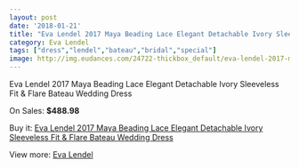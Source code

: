 ```yaml
---
layout: post
date: '2018-01-21'
title: "Eva Lendel 2017 Maya Beading Lace Elegant Detachable Ivory Sleeveless Fit & Flare Bateau Wedding Dress"
category: Eva Lendel
tags: ["dress","lendel","bateau","bridal","special"]
image: http://img.eudances.com/24722-thickbox_default/eva-lendel-2017-maya-beading-lace-elegant-detachable-ivory-sleeveless-fit-flare-bateau-wedding-dress.jpg
---
```

Eva Lendel 2017 Maya Beading Lace Elegant Detachable Ivory Sleeveless Fit & Flare Bateau Wedding Dress

On Sales: **$488.98**
<a href="https://www.eudances.com/en/eva-lendel/8213-eva-lendel-2017-maya-beading-lace-elegant-detachable-ivory-sleeveless-fit-flare-bateau-wedding-dress.html"><amp-img layout="responsive" width="600" height="600" src="//img.eudances.com/24722-thickbox_default/eva-lendel-2017-maya-beading-lace-elegant-detachable-ivory-sleeveless-fit-flare-bateau-wedding-dress.jpg" alt="Eva Lendel 2017 Maya Beading Lace Elegant Detachable Ivory Sleeveless Fit & Flare Bateau Wedding Dress 0" /></a>
<a href="https://www.eudances.com/en/eva-lendel/8213-eva-lendel-2017-maya-beading-lace-elegant-detachable-ivory-sleeveless-fit-flare-bateau-wedding-dress.html"><amp-img layout="responsive" width="600" height="600" src="//img.eudances.com/24728-thickbox_default/eva-lendel-2017-maya-beading-lace-elegant-detachable-ivory-sleeveless-fit-flare-bateau-wedding-dress.jpg" alt="Eva Lendel 2017 Maya Beading Lace Elegant Detachable Ivory Sleeveless Fit & Flare Bateau Wedding Dress 1" /></a>
<a href="https://www.eudances.com/en/eva-lendel/8213-eva-lendel-2017-maya-beading-lace-elegant-detachable-ivory-sleeveless-fit-flare-bateau-wedding-dress.html"><amp-img layout="responsive" width="600" height="600" src="//img.eudances.com/24727-thickbox_default/eva-lendel-2017-maya-beading-lace-elegant-detachable-ivory-sleeveless-fit-flare-bateau-wedding-dress.jpg" alt="Eva Lendel 2017 Maya Beading Lace Elegant Detachable Ivory Sleeveless Fit & Flare Bateau Wedding Dress 2" /></a>
<a href="https://www.eudances.com/en/eva-lendel/8213-eva-lendel-2017-maya-beading-lace-elegant-detachable-ivory-sleeveless-fit-flare-bateau-wedding-dress.html"><amp-img layout="responsive" width="600" height="600" src="//img.eudances.com/24726-thickbox_default/eva-lendel-2017-maya-beading-lace-elegant-detachable-ivory-sleeveless-fit-flare-bateau-wedding-dress.jpg" alt="Eva Lendel 2017 Maya Beading Lace Elegant Detachable Ivory Sleeveless Fit & Flare Bateau Wedding Dress 3" /></a>
<a href="https://www.eudances.com/en/eva-lendel/8213-eva-lendel-2017-maya-beading-lace-elegant-detachable-ivory-sleeveless-fit-flare-bateau-wedding-dress.html"><amp-img layout="responsive" width="600" height="600" src="//img.eudances.com/24725-thickbox_default/eva-lendel-2017-maya-beading-lace-elegant-detachable-ivory-sleeveless-fit-flare-bateau-wedding-dress.jpg" alt="Eva Lendel 2017 Maya Beading Lace Elegant Detachable Ivory Sleeveless Fit & Flare Bateau Wedding Dress 4" /></a>
<a href="https://www.eudances.com/en/eva-lendel/8213-eva-lendel-2017-maya-beading-lace-elegant-detachable-ivory-sleeveless-fit-flare-bateau-wedding-dress.html"><amp-img layout="responsive" width="600" height="600" src="//img.eudances.com/24724-thickbox_default/eva-lendel-2017-maya-beading-lace-elegant-detachable-ivory-sleeveless-fit-flare-bateau-wedding-dress.jpg" alt="Eva Lendel 2017 Maya Beading Lace Elegant Detachable Ivory Sleeveless Fit & Flare Bateau Wedding Dress 5" /></a>
<a href="https://www.eudances.com/en/eva-lendel/8213-eva-lendel-2017-maya-beading-lace-elegant-detachable-ivory-sleeveless-fit-flare-bateau-wedding-dress.html"><amp-img layout="responsive" width="600" height="600" src="//img.eudances.com/24723-thickbox_default/eva-lendel-2017-maya-beading-lace-elegant-detachable-ivory-sleeveless-fit-flare-bateau-wedding-dress.jpg" alt="Eva Lendel 2017 Maya Beading Lace Elegant Detachable Ivory Sleeveless Fit & Flare Bateau Wedding Dress 6" /></a>

Buy it: [Eva Lendel 2017 Maya Beading Lace Elegant Detachable Ivory Sleeveless Fit & Flare Bateau Wedding Dress](https://www.eudances.com/en/eva-lendel/8213-eva-lendel-2017-maya-beading-lace-elegant-detachable-ivory-sleeveless-fit-flare-bateau-wedding-dress.html "Eva Lendel 2017 Maya Beading Lace Elegant Detachable Ivory Sleeveless Fit & Flare Bateau Wedding Dress")

View more: [Eva Lendel](https://www.eudances.com/en/125-eva-lendel "Eva Lendel")